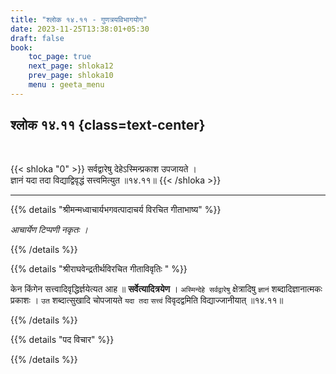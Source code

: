 ```yaml
---
title: "श्लोक १४.११ - गुणत्रयविभागयोग"
date: 2023-11-25T13:38:01+05:30
draft: false
book:
    toc_page: true
    next_page: shloka12
    prev_page: shloka10
    menu : geeta_menu
---
```



## श्लोक १४.११ {class=text-center}

<br/>

{{< shloka  "0"  >}}
सर्वद्वारेषु देहेऽस्मिन्प्रकाश उपजायते ।  
ज्ञानं यदा तदा विद्याद्विवृद्धं सत्त्वमित्युत ॥१४.११॥
{{< /shloka >}}

---

{{% details "श्रीमन्मध्वाचार्यभगवत्पादाचर्य विरचित  गीताभाष्य" %}}

*आचार्येण टिप्पणी नकृतः ।*

{{% /details %}}


{{% details "श्रीराघवेन्द्रतीर्थविरचित गीताविवृतिः " %}}

केन किंगेन सत्त्वादिवृद्धिर्ज्ञयेत्यत आह ॥ 
**सर्वेत्यादित्रयेण** । `अस्मिन्देहे सर्वद्वारेषु` क्षेत्रादिषु `ज्ञानं` 
शब्दादिज्ञानात्मकः प्रकाशः । `उत` शब्दात्सुखादि चोपजायते 
`यदा तदा` `सत्त्वं` विवृदद्वमिति विद्याज्जानीयात्‌ ॥१४.११॥

{{% /details %}}


{{% details "पद विचार" %}}


{{% /details %}}

